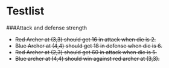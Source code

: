 # Testlist

###Attack and defense strength
* ~~Red Archer at (3,3) should get 16 in attack when die is 2.~~
* ~~Blue Archer at (4,4) should get 18 in defense when die is 6.~~
* ~~Red Archer at (2,3) should get 60 in attack when die is 5.~~
* ~~Blue archer at (4,4) should win against red archer at (3,3).~~